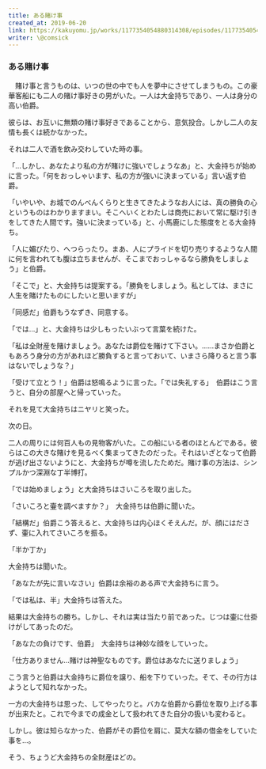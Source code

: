 ```yaml
---
title: ある賭け事
created_at: 2019-06-20
link: https://kakuyomu.jp/works/1177354054880314308/episodes/1177354054880314646
writer: \@comsick
---
```


### ある賭け事

　賭け事と言うものは、いつの世の中でも人を夢中にさせてしまうもの。この豪華客船にも二人の賭け事好きの男がいた。一人は大金持ちであり、一人は身分の高い伯爵。



彼らは、お互いに無類の賭け事好きであることから、意気投合。しかし二人の友情も長くは続かなかった。



それは二人で酒を飲み交わしていた時の事。

「…しかし、あなたより私の方が賭けに強いでしょうなあ」と、大金持ちが始めに言った。「何をおっしゃいます、私の方が強いに決まっている」言い返す伯爵。



「いやいや、お城でのんべんくらりと生きてきたようなお人には、真の勝負の心というものはわかりますまい。そこへいくとわたしは商売において常に駆け引きをしてきた人間です。強いに決まっている」と、小馬鹿にした態度をとる大金持ち。



「人に媚びたり、へつらったり。まあ、人にプライドを切り売りするような人間に何を言われても腹は立ちませんが、そこまでおっしゃるなら勝負をしましょう」と伯爵。



「そこで」と、大金持ちは提案する。「勝負をしましょう。私としては、まさに人生を賭けたものにしたいと思いますが」

「同感だ」伯爵もうなずき、同意する。



「では…」と、大金持ちは少しもったいぶって言葉を続けた。

「私は全財産を賭けましょう。あなたは爵位を賭けて下さい。……まさか伯爵ともあろう身分の方があれほど勝負すると言っておいて、いまさら降りると言う事はないでしょうな？」



「受けて立とう！」伯爵は怒鳴るように言った。「では失礼する」　伯爵はこう言うと、自分の部屋へと帰っていった。



それを見て大金持ちはニヤリと笑った。



次の日。

二人の周りには何百人もの見物客がいた。この船にいる者のほとんどである。彼らはこの大きな賭けを見るべく集まってきたのだった。それはいざとなって伯爵が逃げ出さないようにと、大金持ちが噂を流したためだ。賭け事の方法は、シンプルかつ深淵な丁半博打。



「では始めましょう」と大金持ちはさいころを取り出した。



「さいころと壷を調べますか？」　大金持ちは伯爵に聞いた。

「結構だ」伯爵こう答えると、大金持ちは内心ほくそえんだ。が、顔にはださず、壷に入れてさいころを振る。



「半か丁か」

大金持ちは聞いた。

「あなたが先に言いなさい」伯爵は余裕のある声で大金持ちに言う。



「では私は、半」大金持ちは答えた。



結果は大金持ちの勝ち。しかし、それは実は当たり前であった。じつは壷に仕掛けがしてあったのだ。



「あなたの負けです、伯爵」　大金持ちは神妙な顔をしていった。

「仕方ありません…賭けは神聖なものです。爵位はあなたに送りましょう」



こう言うと伯爵は大金持ちに爵位を譲り、船を下りていった。そて、その行方はようとして知れなかった。



一方の大金持ちは思った、してやったりと。バカな伯爵から爵位を取り上げる事が出来たと。これで今までの成金として扱われてきた自分の扱いも変わると。



しかし。彼は知らなかった、伯爵がその爵位を肩に、莫大な額の借金をしていた事を…。



そう、ちょうど大金持ちの全財産ほどの。